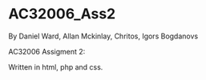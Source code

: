 # AC32006_Ass2

By Daniel Ward, Allan Mckinlay, Chritos, Igors Bogdanovs

AC32006 Assigment 2:

Written in html, php and css.
